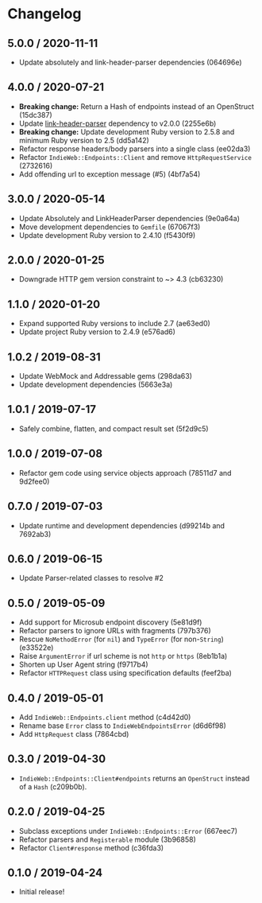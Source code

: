 # Changelog

## 5.0.0 / 2020-11-11

- Update absolutely and link-header-parser dependencies (064696e)

## 4.0.0 / 2020-07-21

- **Breaking change:** Return a Hash of endpoints instead of an OpenStruct (15dc387)
- Update [link-header-parser](https://rubygems.org/gems/link-header-parser) dependency to v2.0.0 (2255e6b)
- **Breaking change:** Update development Ruby version to 2.5.8 and minimum Ruby version to 2.5 (dd5a142)
- Refactor response headers/body parsers into a single class (ee02da3)
- Refactor `IndieWeb::Endpoints::Client` and remove `HttpRequestService` (2732616)
- Add offending url to exception message (#5) (4bf7a54)

## 3.0.0 / 2020-05-14

- Update Absolutely and LinkHeaderParser dependencies (9e0a64a)
- Move development dependencies to `Gemfile` (67067f3)
- Update development Ruby version to 2.4.10 (f5430f9)

## 2.0.0 / 2020-01-25

- Downgrade HTTP gem version constraint to ~> 4.3 (cb63230)

## 1.1.0 / 2020-01-20

- Expand supported Ruby versions to include 2.7 (ae63ed0)
- Update project Ruby version to 2.4.9 (e576ad6)

## 1.0.2 / 2019-08-31

- Update WebMock and Addressable gems (298da63)
- Update development dependencies (5663e3a)

## 1.0.1 / 2019-07-17

- Safely combine, flatten, and compact result set (5f2d9c5)

## 1.0.0 / 2019-07-08

-  Refactor gem code using service objects approach (78511d7 and 9d2fee0)

## 0.7.0 / 2019-07-03

- Update runtime and development dependencies (d99214b and 7692ab3)

## 0.6.0 / 2019-06-15

- Update Parser-related classes to resolve #2

## 0.5.0 / 2019-05-09

- Add support for Microsub endpoint discovery (5e81d9f)
- Refactor parsers to ignore URLs with fragments (797b376)
- Rescue `NoMethodError` (for `nil`) and `TypeError` (for non-`String`) (e33522e)
- Raise `ArgumentError` if url scheme is not `http` or `https` (8eb1b1a)
- Shorten up User Agent string (f9717b4)
- Refactor `HTTPRequest` class using specification defaults (feef2ba)

## 0.4.0 / 2019-05-01

- Add `IndieWeb::Endpoints.client` method (c4d42d0)
- Rename base `Error` class to `IndieWebEndpointsError` (d6d6f98)
- Add `HttpRequest` class (7864cbd)

## 0.3.0 / 2019-04-30

- `IndieWeb::Endpoints::Client#endpoints` returns an `OpenStruct` instead of a `Hash` (c209b0b).

## 0.2.0 / 2019-04-25

- Subclass exceptions under `IndieWeb::Endpoints::Error` (667eec7)
- Refactor parsers and `Registerable` module (3b96858)
- Refactor `Client#response` method (c36fda3)

## 0.1.0 / 2019-04-24

- Initial release!
